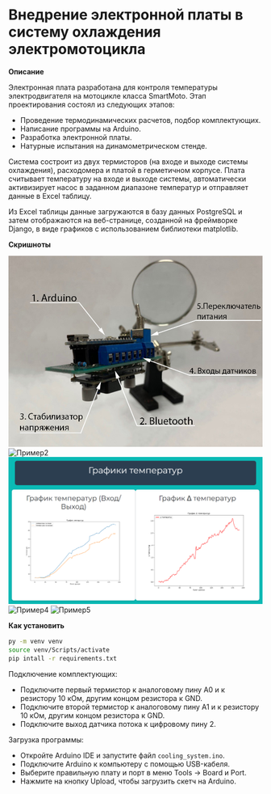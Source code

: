 # Внедрение электронной платы в систему охлаждения электромотоцикла

**Описание**

Электронная плата разработана для контроля температуры электродвигателя на мотоцикле класса SmartMoto. Этап проектирования состоял из следующих этапов:

- Проведение термодинамических расчетов, подбор комплектующих.
- Написание программы на Arduino.
- Разработка электронной платы.
- Натурные испытания на динамометрическом стенде.

Система состроит из двух термисторов (на входе и выходе системы охлаждения), расходомера и платой в герметичном корпусе. Плата считывает температуру на входе и выходе системы, автоматически активизирует насос в заданном диапазоне температур и отправляет данные в Excel таблицу.

Из Excel таблицы данные загружаются в базу данных PostgreSQL и затем отображаются на веб-странице, созданной на фреймворке Django, в виде графиков с использованием библиотеки matplotlib. 

**Скришноты**

![Пример1](images/electronic_board.png)
![Пример2](images/system_assembly.png)
![Пример3](images/web_interface.png)
![Пример4](images/water_move.gif)
![Пример5](images/bike_2.png)

**Как установить**

```bash
py -m venv venv
source venv/Scripts/activate
pip intall -r requirements.txt
```

Подключение комплектующих:
- Подключите первый термистор к аналоговому пину A0 и к резистору 10 кОм, другим концом резистора к GND.
- Подключите второй термистор к аналоговому пину A1 и к резистору 10 кОм, другим концом резистора к GND.
- Подключите выход датчика потока к цифровому пину 2.

Загрузка программы:
- Откройте Arduino IDE и запустите файл `cooling_system.ino`.
- Подключите Arduino к компьютеру с помощью USB-кабеля.
- Выберите правильную плату и порт в меню Tools -> Board и Port.
- Нажмите на кнопку Upload, чтобы загрузить скетч на Arduino.



